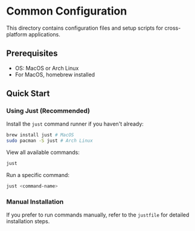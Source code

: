 # Common Configuration

This directory contains configuration files and setup scripts for cross-platform applications.

## Prerequisites

- OS: MacOS or Arch Linux
- For MacOS, homebrew installed

## Quick Start

### Using Just (Recommended)

Install the `just` command runner if you haven't already:

```sh
brew install just # MacOS
sudo pacman -S just # Arch Linux
```

View all available commands:

```sh
just
```

Run a specific command:

```sh
just <command-name>
```

### Manual Installation

If you prefer to run commands manually, refer to the `justfile` for detailed installation steps.
